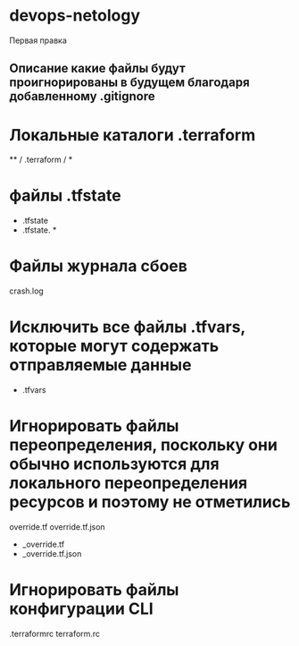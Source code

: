 # devops-netology
Первая правка

## Описание какие файлы будут проигнорированы в будущем благодаря добавленному .gitignore


# Локальные каталоги .terraform
** / .terraform / *

# файлы .tfstate
* .tfstate
* .tfstate. *

# Файлы журнала сбоев
crash.log

# Исключить все файлы .tfvars, которые могут содержать отправляемые данные
* .tfvars

# Игнорировать файлы переопределения, поскольку они обычно используются для локального переопределения ресурсов и поэтому не отметились
override.tf
override.tf.json
* _override.tf
* _override.tf.json

# Игнорировать файлы конфигурации CLI
.terraformrc
terraform.rc
